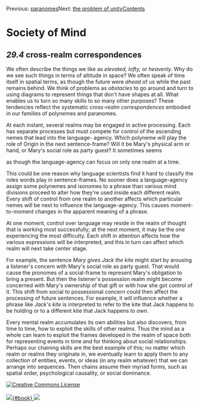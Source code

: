 <div class="chapnav">

<span class="prev">Previous: [paranomes](./som-29.3.html)</span><span
class="next">Next: [the problem of unity](./som-29.5.html)</span><span
class="contents">[Contents](index.html)</span>
<div class="titlebar">

Society of Mind
===============

</div>

</div>

*29.4* cross-realm correspondences
----------------------------------

We often describe the things we like as *elevated,* *lofty,* or
*heavenly.* Why do we see such things in terms of altitude in space? We
often speak of time itself in spatial terms, as though the future were
*ahead* of us while the past remains behind. We think of problems as
*obstacles* to go around and turn to using diagrams to represent things
that don't have shapes at all. What enables us to turn so many skills to
so many other purposes? These tendencies reflect the systematic
*cross-realm correspondences* embodied in our families of polynemes and
paranomes.

At each instant, several realms may be engaged in active processing.
Each has separate processes but must compete for control of the
ascending nemes that lead into the language- agency. Which polyneme will
play the role of Origin in the next sentence-frame? Will it be Mary's
physical arm or hand, or Mary's social role as party guest? It sometimes
seems

as though the language-agency can focus on only one realm at a time.

This could be one reason why language scientists find it hard to
classify the roles words play in sentence-frames. No sooner does a
language-agency assign some polynemes and isonomes to a phrase than
various mind divisions proceed to alter how they're used inside each
different realm. Every shift of control from one realm to another
affects which particular nemes will be next to influence the
language-agency. This causes moment-to-moment changes in the apparent
meaning of a phrase.

At one moment, control over language may reside in the realm of thought
that is working most successfully; at the next moment, it may be the one
experiencing the most difficulty. Each shift in attention affects how
the various expressions will be interpreted, and this in turn can affect
which realm will next take center stage.

For example, the sentence *Mary gives Jack the kite* might start by
arousing a listener's concern with Mary's social role as party guest.
That would cause the pronomes of a social-frame to represent Mary's
obligation to bring a present. But then the listener's possession realm
might become concerned with Mary's ownership of that gift or with how
she got control of it. This shift from social to possessional concern
could then affect the processing of future sentences. For example, it
will influence whether a phrase like *Jack's kite* is interpreted to
refer to the kite that Jack happens to be holding or to a different kite
that Jack happens to own.

Every mental realm accumulates its own abilities but also discovers,
from time to time, how to exploit the skills of other realms. Thus the
mind as a whole can learn to exploit the frames developed in the realm
of space both for representing events in time and for thinking about
social relationships. Perhaps our chaining skills are the best example
of this; no matter which realm or realms they originate in, we
eventually learn to apply them to any collection of entities, events, or
ideas (in any realm whatever) that we can arrange into sequences. Then
chains assume their myriad forms, such as spatial order, psychological
causality, or social dominance.

<div class="footer">

[![Creative Commons
License](http://i.creativecommons.org/l/by-nc-sa/3.0/80x15.png)](http://creativecommons.org/licenses/by-nc-sa/3.0/deed.en_US)\
\
[![](./images/som_book.jpeg){#book}
![](./images/a_logo_17.gif)](http://www.amazon.com/gp/product/0671657135?ie=UTF8&camp=1789&creativeASIN=0671657135&linkCode=xm2&tag=marvinminsky)

</div>

